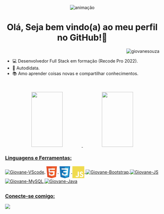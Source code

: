 <p align="center"> <img alt="animação" src="https://camo.githubusercontent.com/fa73289736064aba480d0708da37d7aa183a8c3e2bcc2f58c54285a3bbbeecc1/68747470733a2f2f7777772e61616c7068612e6e65742f77702d636f6e74656e742f75706c6f6164732f323032302f31322f66756c6c2d737461636b2d646576656c6f706d656e742e676966" /> </p>

<h1 align="center">Olá, Seja bem vindo(a) ao meu perfil no GitHub!👋</h1>
<p align="right"> <img src="https://komarev.com/ghpvc/?username=giovanesouza&label=Profile%20views&color=0e75b6&style=flat" alt="giovanesouza" /> </p>


- 💻 Desenvolvedor Full Stack em formação (Recode Pro 2022).
- 📖 Autodidata.
- 📚 Amo aprender coisas novas e compartilhar conhecimentos. 

##
<br>

<div align="center" style="width: 100%; display: inline_block;">

 <a href="https://github.com/giovanesouza">
 <img height="180em" width="45%" src="https://github-readme-stats.vercel.app/api?username=giovanesouza&show_icons=true&theme=cobalt&include_all_commits=true&count_private=true"/>
 
 <img height="180em" width="45%" src="https://github-readme-stats.vercel.app/api/top-langs/?username=giovanesouza&layout=compact&langs_count=7&theme=cobalt"/>

</div>


<h3 align="left"> Linguagens e Ferramentas: </h3>

<div style="display: inline_block">

  <img align="center" alt="Giovane-VScode" height="40" width="40" src="https://cdn.jsdelivr.net/gh/devicons/devicon/icons/vscode/vscode-original.svg" />
  <img align="center" alt="Giovane-HTML" height="40" width="40" src="https://raw.githubusercontent.com/devicons/devicon/master/icons/html5/html5-original.svg">
  <img align="center" alt="Giovane-CSS" height="40" width="40" src="https://raw.githubusercontent.com/devicons/devicon/master/icons/css3/css3-original.svg">
  <img align="center" alt="Giovane-JS" height="40" width="40" src="https://raw.githubusercontent.com/devicons/devicon/master/icons/javascript/javascript-plain.svg">
  <img align="center" alt="Giovane-Bootstrap" height="40" width="40" src="https://cdn.jsdelivr.net/gh/devicons/devicon/icons/bootstrap/bootstrap-original.svg" />
  <img align="center" alt="Giovane-JS" height="40" width="40" src="https://cdn.jsdelivr.net/gh/devicons/devicon/icons/git/git-original.svg" />
  <img align="center" alt="Giovane-MySQL" height="40" width="40" src="https://cdn.jsdelivr.net/gh/devicons/devicon/icons/mysql/mysql-original-wordmark.svg" />
  <img align="center" alt="Giovane-Java" height="40" width="40" src="https://cdn.jsdelivr.net/gh/devicons/devicon/icons/java/java-original.svg" />

  </div>
  
##
 
<div> 

<h3> Conecte-se comigo: </h3>

 <p align="left">

<a href="https://www.linkedin.com/in/developergiovanesouza/" target="_blank"><img src="https://img.shields.io/badge/-LinkedIn-%230077B5?style=for-the-badge&logo=linkedin&logoColor=white" target="_blank"></a> 
  
</p>
  
</div>
  
  
  
  
  <!--

<img align="center" alt="Giovane-React" height="40" width="40" src="https://raw.githubusercontent.com/devicons/devicon/master/icons/react/react-original.svg">
<img align="center" alt="Giovane-Csharp" height="40" width="40" src="https://raw.githubusercontent.com/devicons/devicon/master/icons/csharp/csharp-original.svg">

SITE ÍCONES: https://devicon.dev/
SITE EMBLEMAS: https://dev.to/envoy_/150-badges-for-github-pnk
SITE EMOJIS: https://emojipedia.org/search/?q=bag

## = Linha ("hr")

=====
<p align="left"> <a href="https://github.com/ryo-ma/github -profile-trophy"><img src="https://github-profile-trophy.vercel.app/?username=giovanesouza" alt="giovanesouza" /></a> </p>


<img height="180em" width="45%" src="https://github-readme-stats.vercel.app/api?username=giovanesouza&show_icons=true&locale=en" alt="giovanesouza" />

<img height="180em" width="45%" src="https://github-readme-stats.vercel.app/api/top-langs?username=giovanesouza&show_icons=true&locale=en&layout=compact" alt="giovanesouza" />

<p><img align="center" src="https://github-readme-streak-stats.herokuapp.com/?user=giovanesouza&" alt="giovanesouza" /></p>

-->
